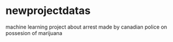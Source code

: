 # newprojectdatas
machine learning project about arrest made by canadian police on possesion of marijuana
